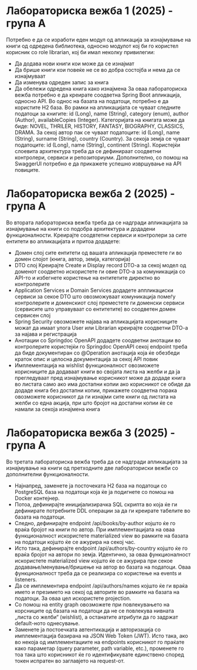 # Лабораториска вежба 1 (2025) - група А
Потребно е да се изработи еден модул од апликација за изнајмување на книги од одредена библиотека, односно модулот кој би го користел корисник со role librarian, кој би имал неколку привилегии:
- Да додава нови книги кои може да се изнајмат
- Да брише книги кои повеќе не се во добра состојба и нема да се изнајмуваат
- Да изменува одреден запис за книга
- Да обележи одредена книга како изнајмена
За оваа лабораториска вежба потребно е да креирате соодветна Spring Boot апликација, односно API. Во однос на базата на податоци, потребно е да користите H2 база.
Во рамки на апликацијата се чуваат следните податоци за книгите: id (Long), name (String), category (enum), author (Author), availableCopies (Integer). 
Категоријата на книгата може да биде: NOVEL, THRILER, HISTORY, FANTASY, BIOGRAPHY, CLASSICS, DRAMA. 
За секој автор пак се чуваат податоците: id (Long), name (String), surname (String), country (Country). 
За секоја земја се чуваат податоците: id (Long), name (String), continent (String). 
Користејќи слоевита архитектура треба да се дефинираат соодветни контролери, сервиси и репозиториуми.
Дополнително, со помош на SwaggerUI потребно е да прикажете успешно извршување на API повиците.

# Лабораториска вежба 2 (2025) - група А
Во втората лабораториска вежба треба да се надгради апликацијата за изнајмување на книги со подобра архитектура и додадени функционалности. Креирајте соодвтетни сервиси и контролери за сите ентитети во апликацијата и притоа додадете:
- Домен слој
сите ентитети од вашата апликација преместете ги во домен слојот (книга, автор, земја, категорија) 
- DTO слој
Креирајте Create и Display record DTO-a за секој модел од доменот соодветно
искористете ги овие DTO-a за комуникација со API-то и избегнете користење на ентитетите директно во контролерите
- Application Services и Domain Services
додадете аппликациски сервиси за секое DTO што овозможуваат комуникација помеѓу контролерите и доменскиот слој
преместете ги доменски сервиси (сервисите што управуваат со ентитетите) во соодветен домен сервисен слој
- Spring Security
овозможете најава на апликацијата
корисниците можат да имаат улога User или Librarian
креирајте соодветни DTO-a за најава и регистрација
- Анотации со Springdoc OpenAPI
додадете соодветни анотации во контролерите користејќи го Springdoc OpenAPI
секој endpoint треба да биде документиран со @Operation анотација која ќе обезбеди краток опис и целосна документација за секој API повик
- Имплементација на wishlist функционалност
овозможете корисниците да додаваат книги во својата листа на желби и да ја прегледуваат пред изнајмување
корисникот може да додаде книга во листата само ако има достапни копии
ако корисникот се обиде да додаде книга без достапни копии, прикажете соодветна порака
oвозможете корисникот да ги изнајми сите книги од листата на желби со една акција, при што бројот на достапни копии ќе се намали за секоја изнајмена книга

# Лабораториска вежба 3 (2025) - група А
Во третата лабораториска вежба треба да се надгради апликацијата за изнајмување на книги од претходните две лабораториски вежби со дополнителни функционалности.
- Најнапред, заменете ја посточеката H2 база на податоци со PostgreSQL база на податоци која ќе ја подигнете со помош на Docker контејнер.
- Потоа, дефинирајте иницијализирачка SQL скрипта во која ќе ги дефинирате потребните DDL операции за да ги креирате табелите во базата на податоци.
- Следно, дефинирајте endpoint /api/books/by-author којшто ќе го враќа бројот на книги по автор. При имплементацијата на оваа функционалност искористете materialized view во рамките на базата на податоци којшто ќе се ажурира на секој час.
- Исто така, дефинирајте endpoint /api/authors/by-country којшто ќе го враќа бројот на автори по земја. Идентично, за оваа функционалност искористете materialized view којшто ќе се ажурира при секое додавање/менување/бришење на автор во базата на податоци. Оваа функционалност треба да се реализира со користење на events и listeners.
- Да се имплементира endpoint /api/authors/names којшто ќе ги враќа името и презимето на секој од авторите во рамките на базата на податоци. За оваа цел искористете projection.
- Со помош на entity graph овозможете при повлекувањето на корсниците од базата на податоци да не се повлекува нивната „листа со желби“ (wishlist), а останатите атрибути да го задржат default-ното однесување.
- Заменете ја постоечката автентикација и авторизација со имплементација базирана на JSON Web Token (JWT). Исто така, ако во некоја од имплементациите на endpoints корисникот го праќате како параметар (query parameter, path variable, etc.), променете го тоа така што корисникот ќе го идентификувате единствено според токен испратен во заглавјето на request-от.
